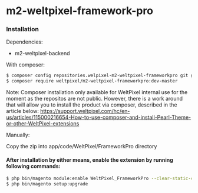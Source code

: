 # m2-weltpixel-framework-pro

### Installation

Dependencies:
 - m2-weltpixel-backend

With composer:

```sh
$ composer config repositories.welpixel-m2-weltpixel-frameworkpro git git@github.com:Weltpixel/m2-weltpixel-framework-pro.git
$ composer require weltpixel/m2-weltpixel-frameworkpro:dev-master
```
Note: Composer installation only available for WeltPixel internal use for the moment as the repositos are not public. However, there is a work around that will allow you to install the product via composer, described in the article below: https://support.weltpixel.com/hc/en-us/articles/115000216654-How-to-use-composer-and-install-Pearl-Theme-or-other-WeltPixel-extensions


Manually:

Copy the zip into app/code/WeltPixel/FrameworkPro directory


#### After installation by either means, enable the extension by running following commands:

```sh
$ php bin/magento module:enable WeltPixel_FrameworkPro --clear-static-content
$ php bin/magento setup:upgrade
```
